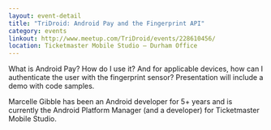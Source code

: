 ```yaml
---
layout: event-detail
title: "TriDroid: Android Pay and the Fingerprint API"
category: events
linkout: http://www.meetup.com/TriDroid/events/228610456/
location: Ticketmaster Mobile Studio – Durham Office
---
```


What is Android Pay? How do I use it? And for applicable devices, how can I authenticate the user with the fingerprint sensor? Presentation will include a demo with code samples. 

Marcelle Gibble has been an Android developer for 5+ years and is currently the Android Platform Manager (and a developer) for Ticketmaster Mobile Studio. 